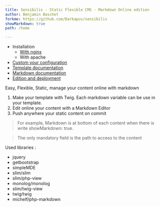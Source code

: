 ```yaml
---
title: Sensibilis - Static Flexible CMS - Markdown Online edition
author: Benjamin Baschet
forkme: https://github.com/Darkapus/sensibilis
showMarkdown: true
path: /home

---
```


- Installation
	- [With nginx](/documentation/install/nginx)
	- With apache
- [Custom your configuration](/documentation/custom)
- [Template documentation](/documentation/template)
- [Markdown documentation](/documentation/markdown)
- [Edition and deployment](/documentation/administration)

Easy, Flexible, Static, manage your content online with markdown

1. Make your template with Twig. Each markdown variable can be use in your template.
2. Edit online your content with a Markdown Editor
3. Push anywhere your static content on commit

> For example, Markdown is at bottom of each content when there is write  showMarkdown: true.

> The only mandatory field is the path to access to the content


Used libraries : 

- jquery
- getbootstrap
- simpleMDE
- slim/slim
- slim/php-view
- monolog/monolog
- slim/twig-view
- twig/twig
- michelf/php-markdown